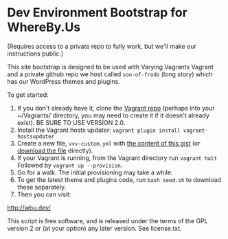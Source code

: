 # Dev Environment Bootstrap for WhereBy.Us
(Requires access to a private repo to fully work, but we'll make our instructions public.)

This site bootstrap is designed to be used with Varying Vagrants Vagrant and a private github repo we host called `son-of-frodo` (long story) which has our WordPress themes and plugins.

To get started:

1. If you don't already have it, clone the [Vagrant repo](https://github.com/Varying-Vagrant-Vagrants/VVV) (perhaps into your ~/Vagrants/ directory, you may need to create it if it doesn't already exist). BE SURE TO USE VERSION 2.0.
2. Install the Vagrant hosts updater: `vagrant plugin install vagrant-hostsupdater`
3. Create a new file, `vvv-custom.yml` with [the content of this gist](https://gist.github.com/ErnieAtLYD/6d98026bc0fc700ff52889a5164b6927) (or [download the file](https://gist.githubusercontent.com/ErnieAtLYD/6d98026bc0fc700ff52889a5164b6927/raw/72edad33227b0e14dec56d7eab0e14321de9dc34/yyy-custom.yml) directly). 
4. If your Vagrant is running, from the Vagrant directory run `vagrant halt`
Followed by `vagrant up --provision`.
5. Go for a walk. The initial provisioning may take a while.
6. To get the latest theme and plugins code, run `bash seed.sh` to download these separately.
7. Then you can visit:


http://wbu.dev/

This script is free software, and is released under the terms of the GPL version 2 or (at your option) any later version. See license.txt.